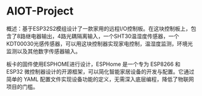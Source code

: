 # AIOT-Project

概述：基于ESP32S2模组设计了一款家用的远程I/O控制板。在这块控制板上，包含了8路继电器输出，4路光耦隔离输入，一个SHT30温湿度传感器，一个KDT00030光感传感器，可以用这块控制器实现家电控制，温湿度监测，环境光监测以及其他数字传感器输入。

板卡的固件使用ESPHOME进行设计，ESPHome 是一个专为 ESP8266 和 ESP32 微控制器设计的开源框架，可以简化智能家居设备的开发与配置。它通过简单的 YAML 配置文件实现设备功能的定义，无需深入底层编程，降低了物联网项目的门槛。
